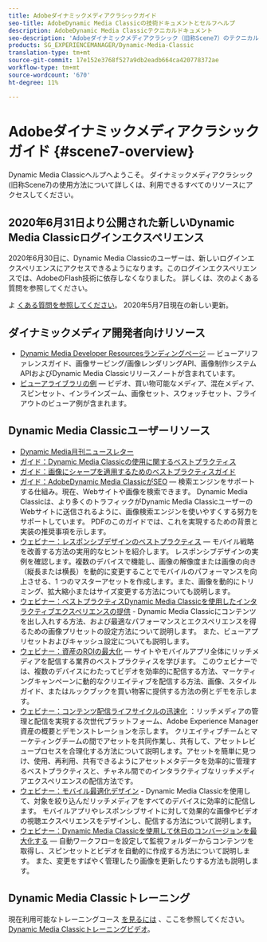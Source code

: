 ```yaml
---
title: Adobeダイナミックメディアクラシックガイド
seo-title: AdobeDynamic Media Classicの技術ドキュメントとセルフヘルプ
description: AdobeDynamic Media Classicテクニカルドキュメント
seo-description: 'Adobeダイナミックメディアクラシック（旧称Scene7）のテクニカルドキュメント、リリースノートおよびセルフヘルプ資料 '
products: SG_EXPERIENCEMANAGER/Dynamic-Media-Classic
translation-type: tm+mt
source-git-commit: 17e152e3768f527a9db2eadb664ca420778372ae
workflow-type: tm+mt
source-wordcount: '670'
ht-degree: 11%

---
```



# Adobeダイナミックメディアクラシックガイド {#scene7-overview}

Dynamic Media Classicヘルプへようこそ。 ダイナミックメディアクラシック(旧称Scene7)の使用方法について詳しくは、利用できるすべてのリソースにアクセスしてください。

## 2020年6月31日より公開された新しいDynamic Media Classicログインエクスペリエンス

2020年6月30日に、Dynamic Media Classicのユーザーは、新しいログインエクスペリエンスにアクセスできるようになります。このログインエクスペリエンスでは、AdobeのFlash技術に依存しなくなりました。 詳しくは、次のよくある質問を参照してください。

よ [くある質問を参照してください](new-ui-2020.md)。 2020年5月7日現在の新しい更新。

## ダイナミックメディア開発者向けリソース

* [Dynamic Media Developer Resourcesランディングページ](https://docs.adobe.com/content/help/en/dynamic-media-developer-resources/landing/home.html) — ビューアリファレンスガイド、画像サービング/画像レンダリングAPI、画像制作システムAPIおよびDynamic Media Classicリリースノートが含まれています。
* [ビューアライブラリの例](https://landing.adobe.com/en/na/dynamic-media/ctir-2755/live-demos.html) — ビデオ、買い物可能なメディア、混在メディア、スピンセット、インラインズーム、画像セット、スウォッチセット、フライアウトのビューア例が含まれます。

## Dynamic Media Classicユーザーリソース

* [Dynamic Media月刊ニュースレター](dynamic-media-newsletter.md)
* [ガイド：Dynamic Media Classicの使用に関するベストプラクティス](https://www.adobe.com/content/dam/www/us/en/marketing/experience-manager-assets/dynamic-media/adobe-dynamic-media-classic-best-practices-guide.pdf)
* [ガイド：画像にシャープを適用するためのベストプラクティスガイド](/help/assets/s7_sharpening_images.pdf)
* [ガイド：AdobeDynamic Media ClassicがSEO](/help/assets/s7_seo.pdf) — 検索エンジンをサポートする仕組み。現在、Webサイトや画像を検索できます。 Dynamic Media Classicは、より多くのトラフィックがDynamic Media ClassicユーザーのWebサイトに送信されるように、画像検索エンジンを使いやすくする努力をサポートしています。 PDFのこのガイドでは、これを実現するための背景と実装の推奨事項を示します。
* [ウェビナー：レスポンシブデザインのベストプラクティス](http://offers.adobe.com/en/na/marketing/landings/_40458_responsive_design_live_on_demand_webinar.html) — モバイル戦略を改善する方法の実用的なヒントを紹介します。 レスポンシブデザインの実例を確認します。複数のデバイスで機能し、画像の解像度または画像の向き（縦長または横長）を動的に変更することでモバイルのパフォーマンスを向上させる、1 つのマスターアセットを作成します。また、画像を動的にトリミング、拡大縮小またはサイズ変更する方法についても説明します。
* [ウェビナー：ベストプラクティスDynamic Media Classicを使用したインタラクティブエクスペリエンスの提供](http://seminars.adobeconnect.com/p7wb8ej3u6d/) - Dynamic Media Classicにコンテンツを出し入れする方法、および最適なパフォーマンスとエクスペリエンスを得るための画像プリセットの設定方法について説明します。 また、ビューアプリセットおよびキャッシュ設定についても説明します。
* [ウェビナー：資産のROIの最大化](https://adobecustomersuccess.adobeconnect.com/p5ar3hfrrec/?launcher=false&amp;fcsContent=true&amp;pbMode=normal&amp;proto=true) — サイトやモバイルアプリ全体にリッチメディアを配信する業界のベストプラクティスを学びます。 このウェビナーでは、複数のデバイスにわたってビデオを効率的に配信する方法、マーケティングキャンペーンに動的なクリエイティブを配信する方法、画像、スタイルガイド、またはルックブックを買い物客に提供する方法の例とデモを示します。
* [ウェビナー：コンテンツ配信ライフサイクルの迅速化](https://adobecustomersuccess.adobeconnect.com/p88ducm9pqv/) ：リッチメディアの管理と配信を実現する次世代プラットフォーム、Adobe Experience Manager資産の概要とデモンストレーションを示します。 クリエイティブチームとマーケティングチームの間でアセットを共同作業し、共有して、アセットレビュープロセスを合理化する方法について説明します。アセットを簡単に見つけ、使用、再利用、共有できるようにアセットメタデータを効率的に管理するベストプラクティスと、チャネル間でのインタラクティブなリッチメディアエクスペリエンスの配信方法です。
* [ウェビナー：モバイル最適化デザイン](https://adobecustomersuccess.adobeconnect.com/p6oqd3wydif/?launcher=false&amp;fcsContent=true&amp;pbMode=normal&amp;proto=true) - Dynamic Media Classicを使用して、対象を絞り込んだリッチメディアをすべてのデバイスに効率的に配信します。 モバイルアプリやレスポンシブサイトに対して効果的な画像やビデオの視聴エクスペリエンスをデザインし、配信する方法について説明します。
* [ウェビナー：Dynamic Media Classicを使用して休日のコンバージョンを最大化する](https://adobecustomersuccess.adobeconnect.com/p32n1yr85c9/?proto=true) — 自動ワークフローを設定して監視フォルダーからコンテンツを取得し、スピンセットとビデオを自動的に作成する方法について説明します。 また、変更をすばやく管理したり画像を更新したりする方法も説明します。

## Dynamic Media Classicトレーニング

現在利用可能なトレーニングコース [を見るには](http://training.adobe.com/training/courses.html#product=adobe-scene7) 、ここを参照してください。
[Dynamic Media Classicトレーニングビデオ](/help/training-videos.md)。
